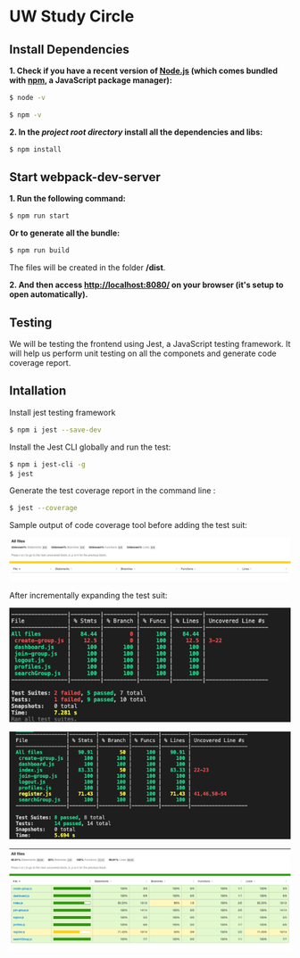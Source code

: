 # UW Study Circle 

## Install Dependencies

**1. Check if you have a recent version of [Node.js](https://nodejs.org/) (which comes bundled with [npm](https://www.npmjs.com/), a JavaScript package manager):**

```bash
$ node -v
```

```bash
$ npm -v
```

**2. In the _project root directory_ install all the dependencies and libs:**

```bash
$ npm install
```

## Start webpack-dev-server

**1. Run the following command:**

```bash
$ npm run start
```

**Or to generate all the bundle:**

```bash
$ npm run build
```

The files will be created in the folder **/dist**.

**2. And then access [http://localhost:8080/](http://localhost:8080/) on your browser (it's setup to open automatically).**

## Testing

We will be testing the frontend using Jest, a JavaScript testing framework. It will help us perform unit testing on all the componets and generate code coverage report.

## Intallation

Install jest testing framework

```bash
$ npm i jest --save-dev
```

Install the Jest CLI globally and run the test:

```bash
$ npm i jest-cli -g
$ jest
```

Generate the test coverage report in the command line :

```bash
$ jest --coverage
```

Sample output of code coverage tool before adding the test suit:

![alt text](./images/coverage-tool.png)


After incrementally expanding the test suit:

![alt text](./images/phase1.png)

![alt text](./images/phase2.png)

![alt text](./images/final.png)




